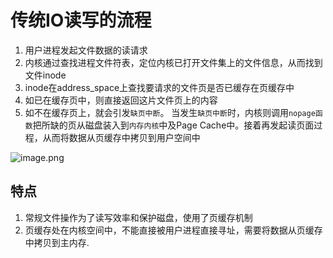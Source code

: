 # 传统IO读写的流程

1. 用户进程发起文件数据的读请求
2. 内核通过查找进程文件符表，定位内核已打开文件集上的文件信息，从而找到文件inode
3. inode在address_space上查找要请求的文件页是否已缓存在页缓存中
4. 如已在缓存页中，则直接返回这片文件页上的内容
5. 如不在缓存页上，就会引发`缺页中断`。 当发生`缺页中断`时，内核则调用`nopage函数`把所缺的页从磁盘装入到`内存内核`中及Page Cache中。接着再发起读页面过程，从而将数据从页缓存中拷贝到用户空间中

![image.png](https://zjmantou-drawingbed.oss-cn-hangzhou.aliyuncs.com/picture/202310252132114.png)

## 特点

1. 常规文件操作为了读写效率和保护磁盘，使用了页缓存机制
2. 页缓存处在内核空间中，不能直接被用户进程直接寻址，需要将数据从页缓存中拷贝到主内存.



